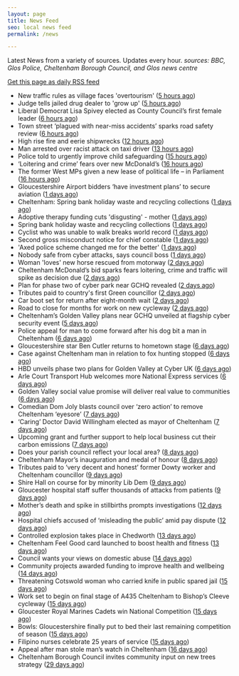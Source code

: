 ```yaml
---
layout: page
title: News Feed
seo: local news feed
permalink: /news

---
```


Latest News from a variety of sources. Updates every hour.
_sources: BBC, Glos Police, Cheltenham Borough Council, and Glos news centre_

[Get this page as daily RSS feed](/daily.rss)

<!-- news_marker starts -->
- New traffic rules as village faces 'overtourism' ([5 hours ago](https://www.bbc.com/news/articles/cvg99j1y39ro))
- Judge tells jailed drug dealer to 'grow up' ([5 hours ago](https://www.bbc.com/news/articles/cp3qqky8gnwo))
- Liberal Democrat Lisa Spivey elected as County Council’s first female leader ([6 hours ago](https://gloucesternewscentre.co.uk/liberal-democrat-lisa-spivey-elected-as-county-councils-first-female-leader/))
- Town street ‘plagued with near-miss accidents’ sparks road safety review ([6 hours ago](https://gloucesternewscentre.co.uk/town-street-plagued-with-near-miss-accidents-sparks-road-safety-review/))
- High rise fire and eerie shipwrecks ([12 hours ago](https://www.bbc.com/news/articles/cre99p0g8vxo))
- Man arrested over racist attack on taxi driver ([13 hours ago](https://www.bbc.com/news/articles/c87jjwnqxz2o))
- Police told to urgently improve child safeguarding ([15 hours ago](https://www.bbc.com/news/articles/clyggrx8njeo))
- ‘Loitering and crime’ fears over new McDonald’s ([16 hours ago](https://www.bbc.com/news/articles/ckg4xerxx67o))
- The former West MPs given a new lease of political life – in Parliament ([16 hours ago](https://www.bbc.com/news/articles/cp8y26vvkyxo))
- Gloucestershire Airport bidders ‘have investment plans’ to secure aviation ([1 days ago](https://gloucesternewscentre.co.uk/gloucestershire-airport-bidders-have-investment-plans-to-secure-aviation/))
- Cheltenham: Spring bank holiday waste and recycling collections ([1 days ago](https://gloucesternewscentre.co.uk/cheltenham-spring-bank-holiday-waste-and-recycling-collections/))
- Adoptive therapy funding cuts 'disgusting' - mother ([1 days ago](https://www.bbc.com/news/articles/c4g2rpypmp9o))
- Spring bank holiday waste and recycling collections ([1 days ago](https://www.cheltenham.gov.uk/news/article/3013/spring_bank_holiday_waste_and_recycling_collections))
- Cyclist who was unable to walk breaks world record ([1 days ago](https://www.bbc.com/news/articles/ce822e66159o))
- Second gross misconduct notice for chief constable ([1 days ago](https://www.bbc.com/news/articles/cy8nnxy83lro))
- 'Axed police scheme changed me for the better' ([1 days ago](https://www.bbc.com/news/articles/cj425087v5po))
- Nobody safe from cyber attacks, says council boss ([1 days ago](https://www.bbc.com/news/articles/cyvm4ljl2l8o))
- Woman 'loves' new horse rescued from motorway ([2 days ago](https://www.bbc.com/news/articles/c4g2r40ye9eo))
- Cheltenham McDonald’s bid sparks fears loitering, crime and traffic will spike as decision due ([2 days ago](https://gloucesternewscentre.co.uk/cheltenham-mcdonalds-bid-sparks-fears-loitering-crime-and-traffic-will-spike-as-decision-due/))
- Plan for phase two of cyber park near GCHQ revealed ([2 days ago](https://www.bbc.com/news/articles/clygqx2jp95o))
- Tributes paid to country's first Green councillor ([2 days ago](https://www.bbc.com/news/articles/cd7gvr0g0qgo))
- Car boot set for return after eight-month wait ([2 days ago](https://www.bbc.com/news/articles/cx2qvp3lp61o))
- Road to close for months for work on new cycleway ([2 days ago](https://www.bbc.com/news/articles/cded9232w5wo))
- Cheltenham’s Golden Valley plans near GCHQ unveiled at flagship cyber security event ([5 days ago](https://gloucesternewscentre.co.uk/cheltenhams-golden-valley-plans-near-gchq-unveiled-at-flagship-cyber-security-event/))
- Police appeal for man to come forward after his dog bit a man in Cheltenham ([6 days ago](https://gloucesternewscentre.co.uk/police-appeal-for-man-to-come-forward-after-his-dog-bit-a-man-in-cheltenham/))
- Gloucestershire star Ben Cutler returns to hometown stage ([6 days ago](https://gloucesternewscentre.co.uk/gloucestershire-star-ben-cutler-returns-to-hometown-stage/))
- Case against Cheltenham man in relation to fox hunting stopped ([6 days ago](https://gloucesternewscentre.co.uk/case-against-cheltenham-man-in-relation-to-fox-hunting-stopped/))
- HBD unveils phase two plans for Golden Valley at Cyber UK ([6 days ago](https://www.cheltenham.gov.uk/news/article/3012/hbd_unveils_phase_two_plans_for_golden_valley_at_cyber_uk))
- Arle Court Transport Hub welcomes more National Express services ([6 days ago](https://gloucesternewscentre.co.uk/arle-court-transport-hub-welcomes-more-national-express-services/))
- Golden Valley social value promise will deliver real value to communities ([6 days ago](https://www.cheltenham.gov.uk/news/article/3011/golden_valley_social_value_promise_will_deliver_real_value_to_communities))
- Comedian Dom Joly blasts council over ‘zero action’ to remove Cheltenham ‘eyesore’ ([7 days ago](https://gloucesternewscentre.co.uk/comedian-dom-joly-blasts-council-over-zero-action-to-remove-cheltenham-eyesore/))
- ‘Caring’ Doctor David Willingham elected as mayor of Cheltenham ([7 days ago](https://gloucesternewscentre.co.uk/caring-doctor-david-willingham-elected-as-mayor-of-cheltenham/))
- Upcoming grant and further support to help local business cut their carbon emissions ([7 days ago](https://www.cheltenham.gov.uk/news/article/3010/upcoming_grant_and_further_support_to_help_local_business_cut_their_carbon_emissions))
- Does your parish council reflect your local area? ([8 days ago](https://www.cheltenham.gov.uk/news/article/3009/does_your_parish_council_reflect_your_local_area))
- Cheltenham Mayor’s inauguration and medal of honour ([8 days ago](https://www.cheltenham.gov.uk/news/article/3008/cheltenham_mayors_inauguration_and_medal_of_honour))
- Tributes paid to ‘very decent and honest’ former Dowty worker and Cheltenham councillor ([9 days ago](https://gloucesternewscentre.co.uk/tributes-paid-to-very-decent-and-honest-former-dowty-worker-and-cheltenham-councillor/))
- Shire Hall on course for by minority Lib Dem ([9 days ago](https://gloucesternewscentre.co.uk/shire-hall-on-course-for-by-minority-lib-dem/))
- Gloucester hospital staff suffer thousands of attacks from patients ([9 days ago](https://gloucesternewscentre.co.uk/gloucester-hospital-staff-suffer-thousands-of-attacks-from-patients/))
- Mother’s death and spike in stillbirths prompts investigations ([12 days ago](https://gloucesternewscentre.co.uk/mothers-death-and-spike-in-stillbirths-prompts-investigations/))
- Hospital chiefs accused of ‘misleading the public’ amid pay dispute ([12 days ago](https://gloucesternewscentre.co.uk/hospital-chiefs-accused-of-misleading-the-public-amid-pay-dispute/))
- Controlled explosion takes place in Chedworth ([13 days ago](https://gloucesternewscentre.co.uk/controlled-explosion-takes-place-in-chedworth/))
- Cheltenham Feel Good card launched to boost health and fitness ([13 days ago](https://www.cheltenham.gov.uk/news/article/3007/cheltenham_feel_good_card_launched_to_boost_health_and_fitness))
- Council wants your views on domestic abuse ([14 days ago](https://gloucesternewscentre.co.uk/council-wants-your-views-on-domestic-abuse/))
- Community projects awarded funding to improve health and wellbeing ([14 days ago](https://www.cheltenham.gov.uk/news/article/3006/community_projects_awarded_funding_to_improve_health_and_wellbeing))
- Threatening Cotswold woman who carried knife in public spared jail ([15 days ago](https://gloucesternewscentre.co.uk/threatening-cotswold-woman-who-carried-knife-in-public-spared-jail/))
- Work set to begin on final stage of A435 Cheltenham to Bishop’s Cleeve cycleway ([15 days ago](https://gloucesternewscentre.co.uk/work-set-to-begin-on-final-stage-of-a435-cheltenham-to-bishops-cleeve-cycleway/))
- Gloucester Royal Marines Cadets win National Competition ([15 days ago](https://gloucesternewscentre.co.uk/gloucester-royal-marines-cadets-win-national-competition/))
- Bowls: Gloucestershire finally put to bed their last remaining competition of season ([15 days ago](https://gloucesternewscentre.co.uk/bowls-gloucestershire-finally-put-to-bed-their-last-remaining-competition-of-season/))
- Filipino nurses celebrate 25 years of service ([15 days ago](https://gloucesternewscentre.co.uk/filipino-nurses-celebrate-25-years-of-service/))
- Appeal after man stole man’s watch in Cheltenham ([16 days ago](https://gloucesternewscentre.co.uk/appeal-after-man-stole-mans-watch-in-cheltenham/))
- Cheltenham Borough Council invites community input on new trees strategy ([29 days ago](https://www.cheltenham.gov.uk/news/article/3005/cheltenham_borough_council_invites_community_input_on_new_trees_strategy))

<!-- news_marker ends -->
